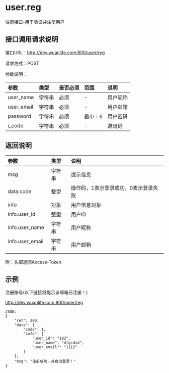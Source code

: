 # user.reg

注册接口-用于验证并注册用户

## 接口调用请求说明

接口URL：http://dev.wuanlife.com:800/user/reg

请求方式：POST

参数说明：

|参数|类型|是否必须|范围|说明|
|:--|:--|:--|:--|:--|
|user_name| 字符串 |   必须   |-|         用户昵称|
|user_email   | 字符串|   必须  |-|         用户邮箱|
|password| 字符串 |   必须   | 最小：6|           用户密码|
|i_code|字符串|必须|-|邀请码|

## 返回说明

|参数|类型|说明|
|:--|:--|:--|
|msg        |   字符串 |提示信息|
|data.code         | 整型 |  操作码，1表示登录成功，0表示登录失败|
|info         | 对象 | 用户信息对象|
|info.user_id  | 整型  | 用户ID|
|info.user_name| 字符串| 用户昵称|
|info.user_email   | 字符串| 用户邮箱|

附：头部返回Access-Token

## 示例

注册账号(以下链接将提示该邮箱已注册！)

http://dev.wuanlife.com:800/user/reg

    JSON:
    {
        "ret": 200,
        "data": {
            "code": 1,
            "info": {
                "user_id": "192",
                "user_name": "dfgsdsd",
                "user_email": "1112"
            }
        },
        "msg": "注册成功，并自动登录！"
    }
